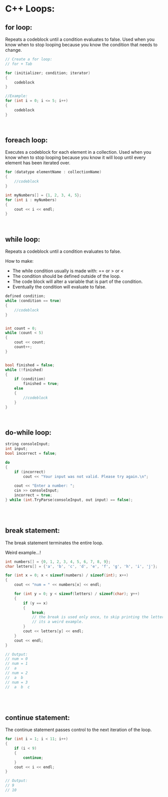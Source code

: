 # C++ Loops:

## for loop:
Repeats a codeblock until a condition evaluates to false. Used when you know when to stop looping because you know the condition that needs to change.
```c++
// Create a for loop:
// for + Tab

for (initializer; condition; iterator)
{
    codeblock
}

//Example:
for (int i = 0; i <= 5; i++)
{
    codeblock
}
```

<br>

## foreach loop:
Executes a codeblock for each element in a collection. Used when you know when to stop looping because you know it will loop until every element has been iterated over.
```c++
for (datatype elementName : collectionName)
{
    //codeblock
}

int myNumbers[] = {1, 2, 3, 4, 5};
for (int i : myNumbers)
{
    cout << i << endl;
}
```

<br>

## while loop:
Repeats a codeblock until a condition evaluates to false.

How to make:
- The while condition usually is made with: ==  or  >  or  <  
- The condition should be defined outside of the loop.  
- The code block will alter a variable that is part of the condition.  
- Eventually the condition will evaluate to false.
```c++
defined condition;
while (condition == true)
{
    //codeblock
}


int count = 0;
while (count < 5)
{
    cout << count;
    count++;
}


bool finished = false;
while (!finished)
{
    if (condition)
        finished = true;
    else
    {
        //codeblock
    }
}
```

<br>

## do-while loop:
```c++
string consoleInput;
int input;
bool incorrect = false;

do
{
    if (incorrect)
        cout << "Your input was not valid. Please try again.\n";
	
    cout << "Enter a number: ";
    cin >> consoleInput;
    incorrect = true;
} while (int.TryParse(consoleInput, out input) == false);
```

<br>
<br>

## break statement:
The break statement terminates the entire loop.

Weird example...!
```c++
int numbers[] = {0, 1, 2, 3, 4, 5, 6, 7, 8, 9};
char letters[] = {'a', 'b', 'c', 'd', 'e', 'f', 'g', 'h', 'i', 'j'};

for (int x = 0; x < sizeof(numbers) / sizeof(int); x++)
{
	cout << "num = " << numbers[x] << endl;

	for (int y = 0; y < sizeof(letters) / sizeof(char); y++)
	{
		if (y == x)
		{
			break;
			// the break is used only once, to skip printing the letter 'a' at 0
			// its a weird example.
		}
		cout << letters[y] << endl;
	}
	cout << endl;
}

// Output:
// num = 0
// num = 1
//  a
// num = 2
//  a  b
// num = 3
//  a  b  c
```

<br>
<br>

## continue statement:
The continue statement passes control to the next iteration of the loop.
```c++
for (int i = 1; i < 11; i++)
{
    if (i < 9)
    {
        continue;
    }
    cout << i << endl;
}

// Output:
// 9
// 10
```
